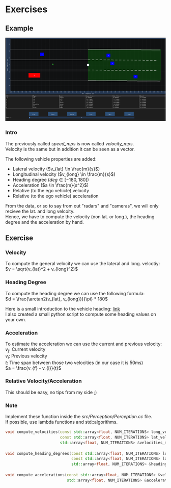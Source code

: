 # Exercises

## Example

![Example](./media/Lanes.gif)

### Intro

The previously called *speed_mps* is now called *velocity_mps*.  
Velocity is the same but in addition it can be seen as a vector.

The following vehicle properties are added:

- Lateral velocity ($v_{lat} \in \frac{m}{s}$)
- Longitudinal velocity ($v_{long} \in \frac{m}{s}$)
- Heading degree ($deg \in [-180, 180]$)
- Acceleration ($a \in \frac{m}{s^2}$)
- Relative (to the ego vehicle) velocity
- Relative (to the ego vehicle) acceleration

From the data, or so to say from out "radars" and "cameras", we will only recieve the lat. and long velcoity.  
Hence, we have to compute the velocity (non lat. or long.), the heading degree and the acceleration by hand.

## Exercise

### Velocity

To compute the general velocity we can use the lateral and long. velcotiy:  
$v = \sqrt{v_{lat}^2 + v_{long}^2}$

### Heading Degree

To compute the heading degree we can use the following formula:  
$d = \frac{\arctan2(v_{lat}, v_{long})}{\pi} * 180$

Here is a small introduction to the vehicle heading: [link](http://street.umn.edu/VehControl/javahelp/HTML/Definition_of_Vehicle_Heading_and_Steeing_Angle.htm)  
I also created a small python script to compute some heading values on your own.

### Acceleration

To estimate the acceleration we can use the current and previous velocity:  
$v_f$: Current velocity  
$v_i$: Previous velocity  
$t$: Time span between those two velocities (in our case it is 50ms)  
$a = \frac{v_{f} - v_{i}}{t}$

### Relative Velocity/Acceleration

This should be easy, no tips from my side ;)

### Note

Implement these function inside the *src/Perception/Perception.cc* file.  
If possible, use lambda functions and std::algorithms.

```cpp
void compute_velocities(const std::array<float, NUM_ITERATIONS> long_velocities_mps,
                        const std::array<float, NUM_ITERATIONS> lat_velocities_mps,
                        std::array<float, NUM_ITERATIONS> &velocities_mps);

void compute_heading_degrees(const std::array<float, NUM_ITERATIONS> long_velocities_mps,
                             const std::array<float, NUM_ITERATIONS> lat_velocities_mps,
                             std::array<float, NUM_ITERATIONS> &heading_degrees);

void compute_accelerations(const std::array<float, NUM_ITERATIONS> &velocities_mps,
                           std::array<float, NUM_ITERATIONS> &accelerations_mps2);
```
